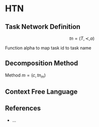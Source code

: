 # HTN

## Task Network Definition

$$
tn=(T, \prec, \alpha)
$$

Function alpha to map task id to task name

## Decomposition Method


Method $m = (c, tn_m)$ 


## Context Free Language


## References
- ...
